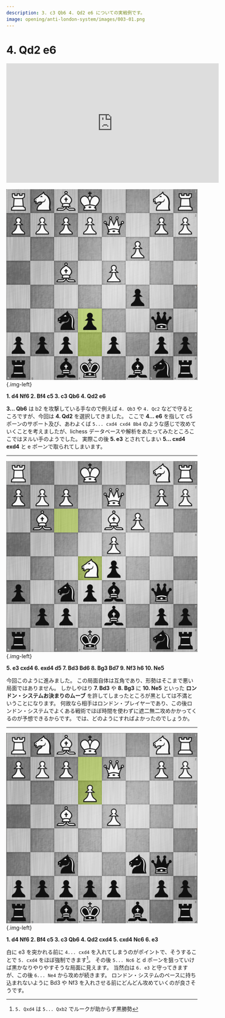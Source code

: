 ```yaml
---
description: 3. c3 Qb6 4. Qd2 e6 についての実戦例です。
image: opening/anti-london-system/images/003-01.png
---
```


# 4. Qd2 e6

<div class="text-center">
<iframe width="560" height="315" src="https://www.youtube.com/embed/L3_c3YfJtJc?si=Caf0d8KD5qxO-hoo" title="YouTube video player" frameborder="0" allow="accelerometer; autoplay; clipboard-write; encrypted-media; gyroscope; picture-in-picture; web-share" allowfullscreen></iframe>
</div>

![](./images/003-01.png){.img-left}

**1. d4 Nf6 2. Bf4 c5 3. c3 Qb6 4. Qd2 e6**

**3... Qb6** は b2 を攻撃している手なので例えば `4. Qb3` や `4. Qc2` などで守るところですが、今回は **4. Qd2** を選択してきました。
ここで **4... e6** を指して c5 ポーンのサポート及び、あわよくば `5... cxd4 cxd4 Bb4`
のような感じで攻めていくことを考えましたが、lichess データベースや解析をあたってみたところここではヌルい手のようでした。
実際この後 **5. e3** とされてしまい **5... cxd4 exd4** と e ポーンで取られてしまいます。

---

![](./images/003-02.png){.img-left}

**5. e3 cxd4 6. exd4 d5 7. Bd3 Bd6 8. Bg3 Bd7 9. Nf3 h6 10. Ne5**

今回このように進みました。
この局面自体は互角であり、形勢はそこまで悪い局面ではありません。
しかしやはり **7. Bd3** や **8. Bg3** に **10. Ne5** といった **ロンドン・システムお決まりのムーブ**
を許してしまったところが黒としては不満ということになります。
何故なら相手はロンドン・プレイヤーであり、この後ロンドン・システムでよくある戦術でほぼ時間を使わずに遮二無二攻めかかってくるのが予想できるからです。
では、どのようにすればよかったのでしょうか。

---

![](./images/003-03.png){.img-left}

**1. d4 Nf6 2. Bf4 c5 3. c3 Qb6 4. Qd2 cxd4 5. cxd4 Nc6 6. e3**

白に e3 を突かれる前に `4... cxd4` を入れてしまうのがポイントで、そうすることで `5. cxd4` をほぼ強制できます[^1]。
その後 `5... Nc6` と d ポーンを狙っていけば黒かなりやりやすそうな局面に見えます。
当然白は `6. e3` と守ってきますが、この後 `6... Ne4` から攻めが続きます。
ロンドン・システムのペースに持ち込まれないように Bd3 や Nf3 を入れさせる前にどんどん攻めていくのが良さそうです。

[^1]: `5. Qxd4` は `5... Qxb2` でルークが助からず黒勝勢
